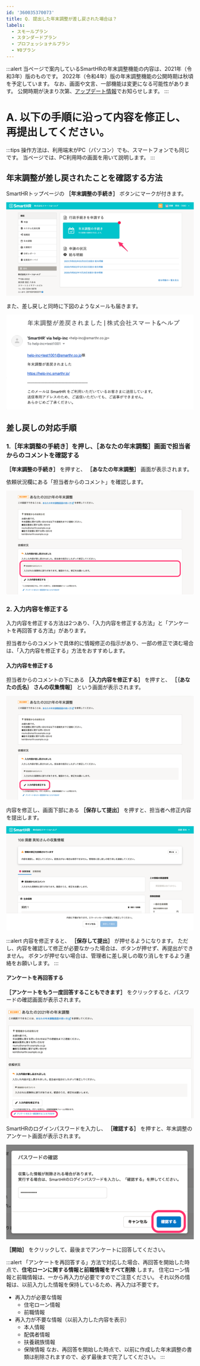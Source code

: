 ```yaml
---
id: '360035370073'
title: Q. 提出した年末調整が差し戻された場合は？
labels:
  - スモールプラン
  - スタンダードプラン
  - プロフェッショナルプラン
  - ¥0プラン
---
```

:::alert
当ページで案内しているSmartHRの年末調整機能の内容は、2021年（令和3年）版のものです。
2022年（令和4年）版の年末調整機能の公開時期は秋頃を予定しています。
なお、画面や文言、一部機能は変更になる可能性があります。
公開時期が決まり次第、[アップデート情報](https://smarthr.jp/update%E2%80%9D)でお知らせします。
:::

# A. 以下の手順に沿って内容を修正し、再提出してください。

:::tips
操作方法は、利用端末がPC（パソコン）でも、スマートフォンでも同じです。
当ページでは、PC利用時の画面を用いて説明します。
:::

## 年末調整が差し戻されたことを確認する方法

SmartHRトップページの **［年末調整の手続き］** ボタンにマークが付きます。

![](./__________________SmartHR____________.png)

また、差し戻しと同時に下図のようなメールも届きます。

![](./______________________________-_risa_kawaguchi_smarthr_co_jp_-______SmartHR____.png)

## 差し戻しの対応手順

### 1.［年末調整の手続き］を押し、［あなたの年末調整］画面で担当者からのコメントを確認する

 **［年末調整の手続き］** を押すと、 **［あなたの年末調整］** 画面が表示されます。

依頼状況欄にある「担当者からのコメント」を確認します。

![](./00________SmartHR____________.png)

### 2\. 入力内容を修正する

入力内容を修正する方法は2つあり、「入力内容を修正する方法」と「アンケートを再回答する方法」があります。

担当者からのコメントで具体的に情報修正の指示があり、一部の修正で済む場合は、「入力内容を修正する」方法をおすすめします。

#### 入力内容を修正する

担当者からのコメントの下にある **［入力内容を修正する］** を押すと、 **［｛あなたの氏名｝ さんの収集情報］** という画面が表示されます。

![](./01________SmartHR____________.png)

内容を修正し、画面下部にある **［保存して提出］** を押すと、担当者へ修正内容を提出します。

![](./02________SmartHR____________.png)

:::alert
内容を修正すると、 **［保存して提出］** が押せるようになります。
ただし、内容を確認して修正が必要なかった場合は、ボタンが押せず、再提出ができません。
ボタンが押せない場合は、管理者に差し戻しの取り消しをするよう連絡をお願いします。
:::

#### アンケートを再回答する

 **［アンケートをもう一度回答することもできます］** をクリックすると、パスワードの確認画面が表示されます。

![](./03________SmartHR____________.png)

SmartHRのログインパスワードを入力し、 **［確認する］** を押すと、年末調整のアンケート画面が表示されます。

![](./04________SmartHR____________.png)

 **［開始］** をクリックして、最後までアンケートに回答してください。

:::alert
「アンケートを再回答する」方法で対応した場合、再回答を開始した時点で、**住宅ローンに関する情報と前職情報をすべて削除** します。
住宅ローン情報と前職情報は、一から再入力が必要ですのでご注意ください。
それ以外の情報は、以前入力した情報を保持しているため、再入力は不要です。
- 再入力が必要な情報
    - 住宅ローン情報
    - 前職情報
- 再入力が不要な情報（以前入力した内容を表示）
    - 本人情報
    - 配偶者情報
    - 扶養親族情報
    - 保険情報
なお、再回答を開始した時点で、以前に作成した年末調整の書類は削除されますので、必ず最後まで完了してください。
:::
